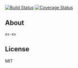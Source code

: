 [![Build Status](https://secure.travis-ci.org/aleafs/os-ex.png?branch=master)](http://travis-ci.org/aleafs/os-ex)
[![Coverage Status](https://coveralls.io/repos/aleafs/os-ex/badge.png)](https://coveralls.io/r/aleafs/os-ex)

## About

`os-ex`

## License

MIT


